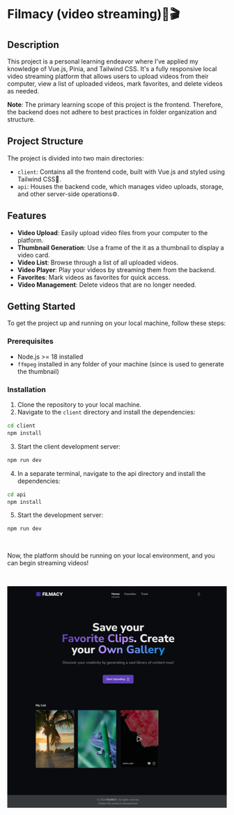 # Filmacy (video streaming)🍿🎬

## Description

This project is a personal learning endeavor where I've applied my knowledge of Vue.js, Pinia, and Tailwind CSS. It's a fully responsive local video streaming platform that allows users to upload videos from their computer, view a list of uploaded videos, mark favorites, and delete videos as needed.

**Note**: The primary learning scope of this project is the frontend. Therefore, the backend does not adhere to best practices in folder organization and structure.

## Project Structure

The project is divided into two main directories:

- `client`: Contains all the frontend code, built with Vue.js and styled using Tailwind CSS🎨.
- `api`: Houses the backend code, which manages video uploads, storage, and other server-side operations⚙️.

## Features

- **Video Upload**: Easily upload video files from your computer to the platform.
- **Thumbnail Generation**: Use a frame of the it as a thumbnail to display a video card.
- **Video List**: Browse through a list of all uploaded videos.
- **Video Player**: Play your videos by streaming them from the backend.
- **Favorites**: Mark videos as favorites for quick access.
- **Video Management**: Delete videos that are no longer needed.

## Getting Started

To get the project up and running on your local machine, follow these steps:

### Prerequisites

- Node.js >= 18 installed
- `ffmpeg` installed in any folder of your machine (since is used to generate the thumbnail)

### Installation

1. Clone the repository to your local machine.
2. Navigate to the `client` directory and install the dependencies:

```bash
cd client
npm install
```

3. Start the client development server:

```bash
npm run dev
```

4. In a separate terminal, navigate to the api directory and install the dependencies:

```bash
cd api
npm install
```

5. Start the development server:

```bash
npm run dev
```

<br />

Now, the platform should be running on your local environment, and you can begin streaming videos!

<br />

![filmacy home overview](./filmacy_home_overview.png)
